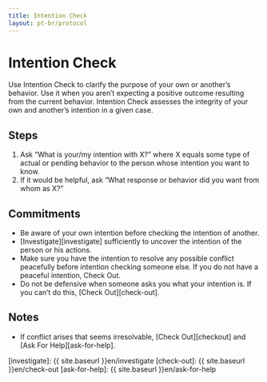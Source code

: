 ```yaml
---
title: Intention Check
layout: pt-br/protocol
---
```

# Intention Check

Use Intention Check to clarify the purpose of your own or another’s behavior. Use it when you aren’t expecting a positive outcome resulting from the current behavior. Intention Check assesses the integrity of your own and another’s intention in a given case.

## Steps

1. Ask “What is your/my intention with X?” where X equals some type of actual or pending behavior to the person whose intention you want to know.
2. If it would be helpful, ask “What response or behavior did you want from whom as X?”

## Commitments

* Be aware of your own intention before checking the intention of another.
* [Investigate][investigate] sufficiently to uncover the intention of the person or his actions.
* Make sure you have the intention to resolve any possible conflict peacefully before intention checking someone else. If you do not have a peaceful intention, Check Out.
* Do not be defensive when someone asks you what your intention is. If you can’t do this, [Check Out][check-out].

## Notes

* If conflict arises that seems irresolvable, [Check Out][checkout] and [Ask For Help][ask-for-help].

[investigate]: {{ site.baseurl }}en/investigate
[check-out]: {{ site.baseurl }}en/check-out
[ask-for-help]: {{ site.baseurl }}en/ask-for-help

